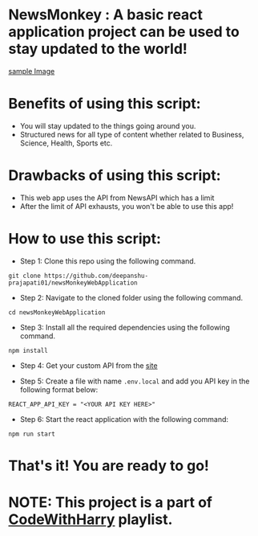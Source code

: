 
# NewsMonkey : A basic react application project can be used to stay updated to the world!
[sample Image](https://github.com/deepanshu-prajapati01/newsMonkeyWebApplication/blob/master/sampleImages/Screenshot%202024-07-08%20134321.png)
# Benefits of using this script:

* You will stay updated to the things going around you.
* Structured news for all type of content whether related to Business, Science, Health, Sports etc.

# Drawbacks of using this script:

* This web app uses the API from NewsAPI which has a limit
* After the limit of API exhausts, you won't be able to use this app!

# How to use this script:

* Step 1: Clone this repo using the following command.

```shell
git clone https://github.com/deepanshu-prajapati01/newsMonkeyWebApplication
```

* Step 2: Navigate to the cloned folder using the following command.

```shell
cd newsMonkeyWebApplication
```

* Step 3: Install all the required dependencies using the following command.

```shell
npm install
```

* Step 4: Get your custom API from the [site](https://newsapi.org/)

* Step 5: Create a file with name `.env.local` and add you API key in the following format below:
```shell
REACT_APP_API_KEY = "<YOUR API KEY HERE>"
```

* Step 6: Start the react application with the following command: 
```shell
npm run start
```

# That's it! You are ready to go! 

# NOTE: This project is a part of [CodeWithHarry](https://youtube.com/playlist?list=PLu0W_9lII9agx66oZnT6IyhcMIbUMNMdt&si=7P1JF_ioFD1rg2Hb) playlist.
